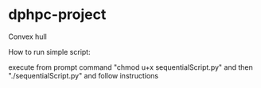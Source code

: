 # dphpc-project

Convex hull


How to run simple script:

execute from prompt command "chmod u+x sequentialScript.py"
and then "./sequentialScript.py" and follow instructions
